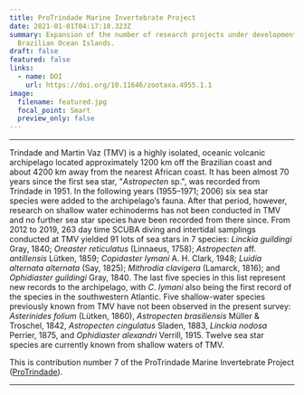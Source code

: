```yaml
---
title: ProTrindade Marine Invertebrate Project
date: 2021-01-01T04:17:18.323Z
summary: Expansion of the number of research projects under development in the
  Brazilian Ocean Islands.
draft: false
featured: false
links:
  - name: DOI
    url: https://doi.org/10.11646/zootaxa.4955.1.1
image:
  filename: featured.jpg
  focal_point: Smart
  preview_only: false
---
```

---
Trindade and Martin Vaz (TMV) is a highly isolated, oceanic volcanic archipelago located approximately 1200 km off
the Brazilian coast and about 4200 km away from the nearest African coast. It has been almost 70 years since the first sea
star, "_Astropecten_ sp.", was recorded from Trindade in 1951. In the following years (1955–1971; 2006) six sea star species
were added to the archipelago’s fauna. After that period, however, research on shallow water echinoderms has not been
conducted in TMV and no further sea star species have been recorded from there since. From 2012 to 2019, 263 day time
 SCUBA diving and intertidal samplings conducted at TMV yielded 91 lots of sea stars in 7 species: _Linckia guildingi_ 
Gray, 1840; _Oreaster reticulatus_ (Linnaeus, 1758); _Astropecten_ aff. _antillensis_ Lütken, 1859; _Copidaster lymani_ A. H.
Clark, 1948; _Luidia alternata alternata_ (Say, 1825); _Mithrodia clavigera_ (Lamarck, 1816); and _Ophidiaster guildingi_
 Gray, 1840. The last five species in this list represent new records to the archipelago, with _C_. _lymani_ also being the first
record of the species in the southwestern Atlantic. Five shallow-water species previously known from TMV have not been
observed in the present survey: _Asterinides folium_ (Lütken, 1860), _Astropecten brasiliensis_ Müller & Troschel, 1842,
 _Astropecten cingulatus_ Sladen, 1883, _Linckia nodosa_ Perrier, 1875, and _Ophidiaster alexandri_ Verrill, 1915. Twelve sea
star species are currently known from shallow waters of TMV. 

This is contribution number 7 of the ProTrindade Marine Invertebrate Project ([ProTrindade](https://www.marinha.mil.br/secirm/sites/www.marinha.mil.br.secirm/files/publicacoes/protrindade/protrindade-10anos.pdf)). 

---
